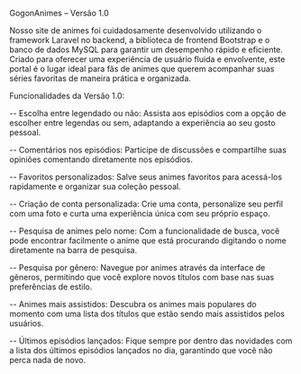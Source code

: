 GogonAnimes – Versão 1.0

Nosso site de animes foi cuidadosamente desenvolvido utilizando o framework Laravel no backend, a biblioteca de frontend Bootstrap e o banco de dados MySQL para garantir um desempenho rápido e eficiente. Criado para oferecer uma experiência de usuário fluida e envolvente, este portal é o lugar ideal para fãs de animes que querem acompanhar suas séries favoritas de maneira prática e organizada.

Funcionalidades da Versão 1.0:

-- Escolha entre legendado ou não: Assista aos episódios com a opção de escolher entre legendas ou sem, adaptando a experiência ao seu gosto pessoal.

-- Comentários nos episódios: Participe de discussões e compartilhe suas opiniões comentando diretamente nos episódios.

-- Favoritos personalizados: Salve seus animes favoritos para acessá-los rapidamente e organizar sua coleção pessoal.

-- Criação de conta personalizada: Crie uma conta, personalize seu perfil com uma foto e curta uma experiência única com seu próprio espaço.

-- Pesquisa de animes pelo nome: Com a funcionalidade de busca, você pode encontrar facilmente o anime que está procurando digitando o nome diretamente na barra de pesquisa.

-- Pesquisa por gênero: Navegue por animes através da interface de gêneros, permitindo que você explore novos títulos com base nas suas preferências de estilo.

-- Animes mais assistidos: Descubra os animes mais populares do momento com uma lista dos títulos que estão sendo mais assistidos pelos usuários.

-- Últimos episódios lançados: Fique sempre por dentro das novidades com a lista dos últimos episódios lançados no dia, garantindo que você não perca nada de novo.